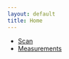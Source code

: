 ```yaml
---
layout: default
title: Home
---
```

- [Scan](./Scan/)
- [Measurements](https://testflight.apple.com/join/11BBAHK8)

